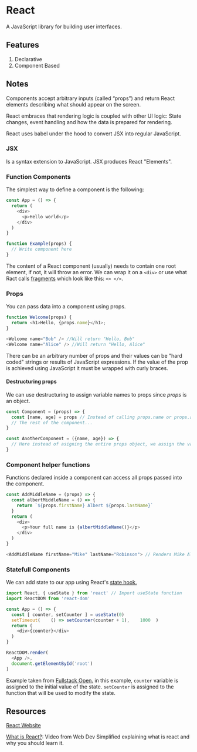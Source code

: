 # React

A JavaScript library for building user interfaces.

## Features

1. Declarative
2. Component Based

## Notes

Components accept arbitrary inputs \(called “props”\) and return React elements describing what should appear on the screen.

React embraces that rendering logic is coupled with other UI logic: State changes, event handling and how the data is prepared for rendering.

React uses babel under the hood to convert JSX into regular JavaScript.

### JSX

Is a syntax extension to JavaScript. JSX produces React "Elements".

### Function Components

The simplest way to define a component is the following:

```javascript
const App = () => {
  return (
    <div>
      <p>Hello world</p>
    </div>
  )
}

function Example(props) {
  // Write component here
}
```

The content of a React component \(usually\) needs to contain one root element, if not, it will throw an error. We can wrap it on a `<div>` or use what Ract calls [fragments](https://reactjs.org/docs/fragments.html#short-syntax) which look like this: `<> </>`.

### Props

You can pass data into a component using props.

```javascript
function Welcome(props) {
  return <h1>Hello, {props.name}</h1>;
}

<Welcome name="Bob" /> //Will return "Hello, Bob" 
<Welcome name="Alice" /> //Will return "Hello, Alice"
```

There can be an arbitrary number of props and their values can be "hard coded" strings or results of JavaScript expressions. If the value of the prop is achieved using JavaScript it must be wrapped with curly braces.

#### Destructuring props

We can use destructuring to assign variable names to props since _props_ is an object.

```javascript
const Component = (props) => {
  const [name, age] = props // Instead of calling props.name or props.age, we can call name or age.
  // The rest of the component...
}

const AnotherComponent = ({name, age}) => {
  // Here instead of asigning the entire props object, we assign the values of the properties directly to variables by destructuring the props object that is passed to the component function as a parameter
}
```

### Component helper functions

Functions declared inside a component can access all props passed into the component.

```javascript
const AddMiddleName = (props) => {
  const albertMiddleName = () => {
    return `${props.firstName} Albert ${props.lastName}`
  }
  return (
    <div>
      <p>Your full name is {albertMiddleName()}</p>
    </div>
  )
}

<AddMiddleName firstName="Mike" lastName="Robinson"> // Renders Mike Albert Robinson
```

### Statefull Components

We can add state to our app using React's [state hook.](https://reactjs.org/docs/hooks-state.html)

```javascript
import React, { useState } from 'react' // Import useState function
import ReactDOM from 'react-dom'

const App = () => {
  const [ counter, setCounter ] = useState(0) 
  setTimeout(    () => setCounter(counter + 1),    1000  )
  return (
    <div>{counter}</div>
  )
}

ReactDOM.render(
  <App />, 
  document.getElementById('root')
)
```

Example taken from [Fullstack Open.](https://fullstackopen.com/en/part1/component_state_event_handlers) in this example, `counter` variable is assigned to the initial value of the state. `setCounter` is assigned to the function that will be used to modify the state.

## Resources

[React Website](https://reactjs.org/) 

[What is React?](https://www.youtube.com/watch?v=1wZoGFF_oi4&list=PLZlA0Gpn_vH_NT5zPVp18nGe_W9LqBDQK): Video from Web Dev Simplified explaining what is react and why you should learn it.

